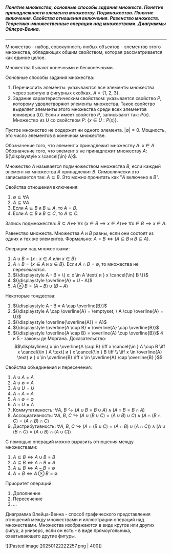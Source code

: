 ##### Понятие множества, основные способы задания множеств. Понятие принадлежности элемента множеству. Подмножества. Понятие включения. Свойства отношения включения. Равенство множеств. Теоретико-множественные операции над множествами. Диаграммы Эйлера-Венна.
---
Множество - набор, совокупность любых объектов - элементов этого множества, обладающих общим свойством, которая рассматривается как единое целое. 

Множества бывают конечными и бесконечными.

Основные способы задания множества: 
1. Перечислить элементы: указываются все элементы множества через запятую в фигурных скобках. ${\displaystyle A = \{ 1, \ 2, \ 3 \}}$.
2. Задание характеристическим свойством: указывается свойство ${\displaystyle P}$, которому удовлетворяют элементы множества. Такое свойство выделяет элементы этого множества среди всех элементов юниверса ${\displaystyle (U)}$. Если ${\displaystyle x}$ имеет свойство ${\displaystyle P}$, записывают так: ${\displaystyle P(x)}$. Множество из ${\displaystyle U}$ со свойством ${\displaystyle P}$: ${\displaystyle \{ x \in U: P(x) \}}$.

Пустое множество не содержит ни одного элемента. ${\displaystyle |\emptyset| = 0}$.
Мощность, это число элементов в конечном множестве.

Обозначение того, что элемент ${\displaystyle x}$ принадлежит множеству ${\displaystyle A}$: ${\displaystyle x \in A}$.
Обозначение того, что элемент ${\displaystyle x}$ не принадлежит множеству ${\displaystyle A}$: ${\displaystyle x \cancel{\in} A}$.

Множество ${\displaystyle A}$ называется подмножеством множества ${\displaystyle B}$, если каждый элемент их множества ${\displaystyle A}$ принадлежит ${\displaystyle B}$. Символически это записывается так: ${\displaystyle A \subseteq B}$. Это можно прочитать как "${\displaystyle A}$ включено в ${\displaystyle B}$". 

Свойства отношения включения:
1. ${\displaystyle \emptyset \subseteq \forall{}A }$
2. ${\displaystyle A \subseteq \forall{A}}$
3. Если ${\displaystyle A \subseteq B}$ и ${\displaystyle  B \subseteq A}$, то ${\displaystyle A = B}$.
4. Если ${\displaystyle A \subseteq B}$ и ${\displaystyle B \subseteq C}$, то ${\displaystyle A \subseteq C}$.

Запись подмножества: ${\displaystyle B \subseteq A \iff \ \forall{x} \ (x \in B \implies x \in A) \iff \ \forall{x \in B} \implies x \in A}$.

Равенство множеств. Множества ${\displaystyle A}$ и ${\displaystyle B}$ равны, если они состоят из одних и тех же элементов. Формально: ${\displaystyle A = B \iff (A \subseteq B \text{ и } B \subseteq A)}$.

Операции над множествами:
1. ${\displaystyle A \cup B = \{ x: x \in A \text{ или } x \in B \}}$
2. ${\displaystyle A \cap B = \{ x \in A \text{ и } x \in B \}}$. Если ${\displaystyle A \cap B = \emptyset}$, то множества не пересекаются. 
3. ${\displaystyle A - B = \{ x: x \in A \text{ и } x \cancel{\in} B \}}$
4. ${\displaystyle \overline{A} = U - A}$
5.  ${\displaystyle A \otimes B = (A - B) \cup ( B - A)}$

Некоторые тождества: 
1. ${\displaystyle A - B = A \cap \overline{B}}$
2. ${\displaystyle A \cap \overline{A} = \emptyset, \  A \cup \overline{A} = U}$
3. ${\displaystyle \overline{\overline{A}} = A}$
4. ${\displaystyle \overline{A \cup B} = \overline{A} \cap \overline{B}}$
5. ${\displaystyle \overline{A \cap B} = \overline{A} \cup \overline{B}}$
4 и 5 - законы де Моргана.
Доказательство:
$$\displaylines{
x \in  \overline{A \cup B} \iff  x \cancel{\in } A \cup B \iff  x \cancel{\in } A \text{ и } x \cancel{\in } B \iff \\
\iff  x \in  \overline{A} \text{ и } x \in  \overline{B} \iff  x \in  \overline{A} \cap \overline{B}
}$$

Свойства объединения и пересечения:
1. ${\displaystyle A \cup A = A}$
2. ${\displaystyle A \cup \emptyset = A}$
3. ${\displaystyle  A \cup U = U}$
4. ${\displaystyle A \cap A = A}$
5. ${\displaystyle A \cap \emptyset = \emptyset}$
6. ${\displaystyle  A \cap U = A}$
7. Коммутативность: ${\displaystyle \forall{A, \ B} \hookrightarrow (A \cup B = B \cup A) \wedge  ( A \cap B = B \cap A)}$
8. Ассоциативность: ${\displaystyle \forall{A, \ B, \ C} \hookrightarrow (A \cup ( B \cup C) = (A \cup B) \cup C) \wedge (A \cap (B \cap C) = (A \cap B) \cap C)}$
9. Дистрибутивность: ${\displaystyle \forall{ A, \  B , \ C} \hookrightarrow (A \cap (B \cup C) = (A \cap B) \cup ( A \cap C)) \wedge (A \cup (B \cap C) = (A \cup B) \cap ( A \cup C))}$

С помощью операций можно выразить отношения между множествами:
1. ${\displaystyle A \subseteq B \iff A \cup B = B}$
2. ${\displaystyle A \subseteq B \iff A \cap B = A}$
3. ${\displaystyle A \subseteq B \iff A - B = \emptyset}$
4. ${\displaystyle A = B \iff A \otimes B = \emptyset}$

Приоритет операций:
1. Дополнение
2. Пересечение
3. ...

Диаграмма Элейца-Венна - способ графического представления отношений между множествами и иллюстрации операций над множествами. Множества изображаются в виде кругов или других фигур, а универс, если он есть - в виде прямоугольника, охватывающего другие фигуры. 

![[Pasted image 20250122222257.png | 400]]

